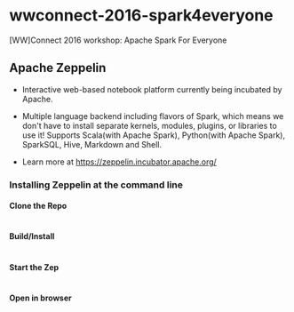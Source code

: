 # wwconnect-2016-spark4everyone
[WW]Connect 2016 workshop: Apache Spark For Everyone


<h2>Apache Zeppelin</h2>


* Interactive web-based notebook platform currently being incubated by Apache. 

* Multiple language backend including flavors of Spark, which means we don't have to install separate kernels, modules, plugins, or libraries to use it! Supports Scala(with Apache Spark), Python(with Apache Spark), SparkSQL, Hive, Markdown and Shell.

* Learn more at https://zeppelin.incubator.apache.org/

<h3>Installing Zeppelin at the command line</h3>

<h4>Clone the Repo</h4>

```git clone https://github.com/apache/incubator-zeppelin
```

<h4>Build/Install</h4>

```mvn install -DXmx512m -DXX:MaxPermSize=256m -DskipTests -Dspark.version=1.6.0 -Dhadoop.version=2.4.0
```

<h4>Start the Zep</h4>

```bin/zeppelin-daemon.sh start
```

<h4>Open in browser</h4>

```http://localhost:8080/
```




